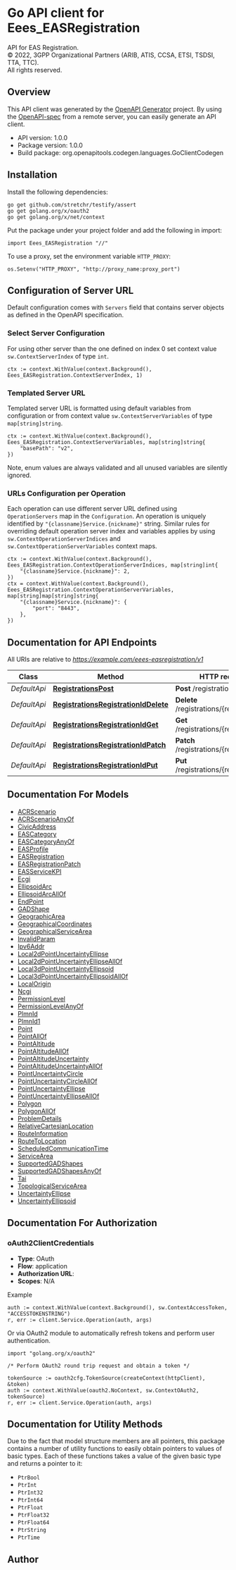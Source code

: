# Go API client for Eees_EASRegistration

API for EAS Registration.  
© 2022, 3GPP Organizational Partners (ARIB, ATIS, CCSA, ETSI, TSDSI, TTA, TTC).  
All rights reserved.


## Overview
This API client was generated by the [OpenAPI Generator](https://openapi-generator.tech) project.  By using the [OpenAPI-spec](https://www.openapis.org/) from a remote server, you can easily generate an API client.

- API version: 1.0.0
- Package version: 1.0.0
- Build package: org.openapitools.codegen.languages.GoClientCodegen

## Installation

Install the following dependencies:

```shell
go get github.com/stretchr/testify/assert
go get golang.org/x/oauth2
go get golang.org/x/net/context
```

Put the package under your project folder and add the following in import:

```golang
import Eees_EASRegistration "//"
```

To use a proxy, set the environment variable `HTTP_PROXY`:

```golang
os.Setenv("HTTP_PROXY", "http://proxy_name:proxy_port")
```

## Configuration of Server URL

Default configuration comes with `Servers` field that contains server objects as defined in the OpenAPI specification.

### Select Server Configuration

For using other server than the one defined on index 0 set context value `sw.ContextServerIndex` of type `int`.

```golang
ctx := context.WithValue(context.Background(), Eees_EASRegistration.ContextServerIndex, 1)
```

### Templated Server URL

Templated server URL is formatted using default variables from configuration or from context value `sw.ContextServerVariables` of type `map[string]string`.

```golang
ctx := context.WithValue(context.Background(), Eees_EASRegistration.ContextServerVariables, map[string]string{
	"basePath": "v2",
})
```

Note, enum values are always validated and all unused variables are silently ignored.

### URLs Configuration per Operation

Each operation can use different server URL defined using `OperationServers` map in the `Configuration`.
An operation is uniquely identified by `"{classname}Service.{nickname}"` string.
Similar rules for overriding default operation server index and variables applies by using `sw.ContextOperationServerIndices` and `sw.ContextOperationServerVariables` context maps.

```golang
ctx := context.WithValue(context.Background(), Eees_EASRegistration.ContextOperationServerIndices, map[string]int{
	"{classname}Service.{nickname}": 2,
})
ctx = context.WithValue(context.Background(), Eees_EASRegistration.ContextOperationServerVariables, map[string]map[string]string{
	"{classname}Service.{nickname}": {
		"port": "8443",
	},
})
```

## Documentation for API Endpoints

All URIs are relative to *https://example.com/eees-easregistration/v1*

Class | Method | HTTP request | Description
------------ | ------------- | ------------- | -------------
*DefaultApi* | [**RegistrationsPost**](docs/DefaultApi.md#registrationspost) | **Post** /registrations | 
*DefaultApi* | [**RegistrationsRegistrationIdDelete**](docs/DefaultApi.md#registrationsregistrationiddelete) | **Delete** /registrations/{registrationId} | 
*DefaultApi* | [**RegistrationsRegistrationIdGet**](docs/DefaultApi.md#registrationsregistrationidget) | **Get** /registrations/{registrationId} | 
*DefaultApi* | [**RegistrationsRegistrationIdPatch**](docs/DefaultApi.md#registrationsregistrationidpatch) | **Patch** /registrations/{registrationId} | 
*DefaultApi* | [**RegistrationsRegistrationIdPut**](docs/DefaultApi.md#registrationsregistrationidput) | **Put** /registrations/{registrationId} | 


## Documentation For Models

 - [ACRScenario](docs/ACRScenario.md)
 - [ACRScenarioAnyOf](docs/ACRScenarioAnyOf.md)
 - [CivicAddress](docs/CivicAddress.md)
 - [EASCategory](docs/EASCategory.md)
 - [EASCategoryAnyOf](docs/EASCategoryAnyOf.md)
 - [EASProfile](docs/EASProfile.md)
 - [EASRegistration](docs/EASRegistration.md)
 - [EASRegistrationPatch](docs/EASRegistrationPatch.md)
 - [EASServiceKPI](docs/EASServiceKPI.md)
 - [Ecgi](docs/Ecgi.md)
 - [EllipsoidArc](docs/EllipsoidArc.md)
 - [EllipsoidArcAllOf](docs/EllipsoidArcAllOf.md)
 - [EndPoint](docs/EndPoint.md)
 - [GADShape](docs/GADShape.md)
 - [GeographicArea](docs/GeographicArea.md)
 - [GeographicalCoordinates](docs/GeographicalCoordinates.md)
 - [GeographicalServiceArea](docs/GeographicalServiceArea.md)
 - [InvalidParam](docs/InvalidParam.md)
 - [Ipv6Addr](docs/Ipv6Addr.md)
 - [Local2dPointUncertaintyEllipse](docs/Local2dPointUncertaintyEllipse.md)
 - [Local2dPointUncertaintyEllipseAllOf](docs/Local2dPointUncertaintyEllipseAllOf.md)
 - [Local3dPointUncertaintyEllipsoid](docs/Local3dPointUncertaintyEllipsoid.md)
 - [Local3dPointUncertaintyEllipsoidAllOf](docs/Local3dPointUncertaintyEllipsoidAllOf.md)
 - [LocalOrigin](docs/LocalOrigin.md)
 - [Ncgi](docs/Ncgi.md)
 - [PermissionLevel](docs/PermissionLevel.md)
 - [PermissionLevelAnyOf](docs/PermissionLevelAnyOf.md)
 - [PlmnId](docs/PlmnId.md)
 - [PlmnId1](docs/PlmnId1.md)
 - [Point](docs/Point.md)
 - [PointAllOf](docs/PointAllOf.md)
 - [PointAltitude](docs/PointAltitude.md)
 - [PointAltitudeAllOf](docs/PointAltitudeAllOf.md)
 - [PointAltitudeUncertainty](docs/PointAltitudeUncertainty.md)
 - [PointAltitudeUncertaintyAllOf](docs/PointAltitudeUncertaintyAllOf.md)
 - [PointUncertaintyCircle](docs/PointUncertaintyCircle.md)
 - [PointUncertaintyCircleAllOf](docs/PointUncertaintyCircleAllOf.md)
 - [PointUncertaintyEllipse](docs/PointUncertaintyEllipse.md)
 - [PointUncertaintyEllipseAllOf](docs/PointUncertaintyEllipseAllOf.md)
 - [Polygon](docs/Polygon.md)
 - [PolygonAllOf](docs/PolygonAllOf.md)
 - [ProblemDetails](docs/ProblemDetails.md)
 - [RelativeCartesianLocation](docs/RelativeCartesianLocation.md)
 - [RouteInformation](docs/RouteInformation.md)
 - [RouteToLocation](docs/RouteToLocation.md)
 - [ScheduledCommunicationTime](docs/ScheduledCommunicationTime.md)
 - [ServiceArea](docs/ServiceArea.md)
 - [SupportedGADShapes](docs/SupportedGADShapes.md)
 - [SupportedGADShapesAnyOf](docs/SupportedGADShapesAnyOf.md)
 - [Tai](docs/Tai.md)
 - [TopologicalServiceArea](docs/TopologicalServiceArea.md)
 - [UncertaintyEllipse](docs/UncertaintyEllipse.md)
 - [UncertaintyEllipsoid](docs/UncertaintyEllipsoid.md)


## Documentation For Authorization



### oAuth2ClientCredentials


- **Type**: OAuth
- **Flow**: application
- **Authorization URL**: 
- **Scopes**: N/A

Example

```golang
auth := context.WithValue(context.Background(), sw.ContextAccessToken, "ACCESSTOKENSTRING")
r, err := client.Service.Operation(auth, args)
```

Or via OAuth2 module to automatically refresh tokens and perform user authentication.

```golang
import "golang.org/x/oauth2"

/* Perform OAuth2 round trip request and obtain a token */

tokenSource := oauth2cfg.TokenSource(createContext(httpClient), &token)
auth := context.WithValue(oauth2.NoContext, sw.ContextOAuth2, tokenSource)
r, err := client.Service.Operation(auth, args)
```


## Documentation for Utility Methods

Due to the fact that model structure members are all pointers, this package contains
a number of utility functions to easily obtain pointers to values of basic types.
Each of these functions takes a value of the given basic type and returns a pointer to it:

* `PtrBool`
* `PtrInt`
* `PtrInt32`
* `PtrInt64`
* `PtrFloat`
* `PtrFloat32`
* `PtrFloat64`
* `PtrString`
* `PtrTime`

## Author



